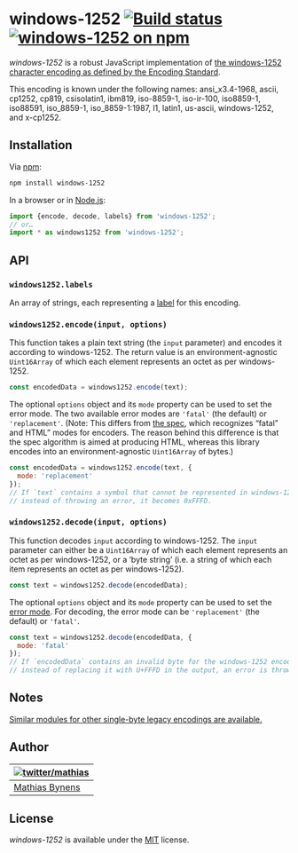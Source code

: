 # windows-1252 [![Build status](https://github.com/mathiasbynens/windows-1252/workflows/run-checks/badge.svg)](https://github.com/mathiasbynens/windows-1252/actions?query=workflow%3Arun-checks) [![windows-1252 on npm](https://img.shields.io/npm/v/windows-1252)](https://www.npmjs.com/package/windows-1252)

_windows-1252_ is a robust JavaScript implementation of [the windows-1252 character encoding as defined by the Encoding Standard](https://encoding.spec.whatwg.org/#windows-1252).

This encoding is known under the following names: ansi_x3.4-1968, ascii, cp1252, cp819, csisolatin1, ibm819, iso-8859-1, iso-ir-100, iso8859-1, iso88591, iso_8859-1, iso_8859-1:1987, l1, latin1, us-ascii, windows-1252, and x-cp1252.

## Installation

Via [npm](https://www.npmjs.com/):

```bash
npm install windows-1252
```

In a browser or in [Node.js](https://nodejs.org/):

```js
import {encode, decode, labels} from 'windows-1252';
// or…
import * as windows1252 from 'windows-1252';
```

## API

### `windows1252.labels`

An array of strings, each representing a [label](https://encoding.spec.whatwg.org/#label) for this encoding.

### `windows1252.encode(input, options)`

This function takes a plain text string (the `input` parameter) and encodes it according to windows-1252. The return value is an environment-agnostic `Uint16Array` of which each element represents an octet as per windows-1252.

```js
const encodedData = windows1252.encode(text);
```

The optional `options` object and its `mode` property can be used to set the error mode. The two available error modes are `'fatal'` (the default) or `'replacement'`. (Note: This differs from [the spec](https://encoding.spec.whatwg.org/#error-mode), which recognizes “fatal” and HTML” modes for encoders. The reason behind this difference is that the spec algorithm is aimed at producing HTML, whereas this library encodes into an environment-agnostic `Uint16Array` of bytes.)

```js
const encodedData = windows1252.encode(text, {
  mode: 'replacement'
});
// If `text` contains a symbol that cannot be represented in windows-1252,
// instead of throwing an error, it becomes 0xFFFD.
```

### `windows1252.decode(input, options)`

This function decodes `input` according to windows-1252. The `input` parameter can either be a `Uint16Array` of which each element represents an octet as per windows-1252, or a ‘byte string’ (i.e. a string of which each item represents an octet as per windows-1252).

```js
const text = windows1252.decode(encodedData);
```

The optional `options` object and its `mode` property can be used to set the [error mode](https://encoding.spec.whatwg.org/#error-mode). For decoding, the error mode can be `'replacement'` (the default) or `'fatal'`.

```js
const text = windows1252.decode(encodedData, {
  mode: 'fatal'
});
// If `encodedData` contains an invalid byte for the windows-1252 encoding,
// instead of replacing it with U+FFFD in the output, an error is thrown.
```

## Notes

[Similar modules for other single-byte legacy encodings are available.](https://www.npmjs.com/browse/keyword/legacy-encoding)

## Author

| [![twitter/mathias](https://gravatar.com/avatar/24e08a9ea84deb17ae121074d0f17125?s=70)](https://twitter.com/mathias "Follow @mathias on Twitter") |
|---|
| [Mathias Bynens](https://mathiasbynens.be/) |

## License

_windows-1252_ is available under the [MIT](https://mths.be/mit) license.
